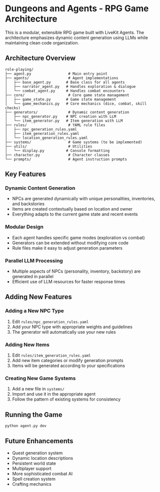 # Dungeons and Agents - RPG Game Architecture

This is a modular, extensible RPG game built with LiveKit Agents. The architecture emphasizes dynamic content generation using LLMs while maintaining clean code organization.

## Architecture Overview

```
role-playing/
├── agent.py                 # Main entry point
├── agents/                  # Agent implementations
│   ├── base_agent.py       # Base class for all agents
│   ├── narrator_agent.py   # Handles exploration & dialogue
│   └── combat_agent.py     # Handles combat encounters
├── core/                    # Core game state management
│   ├── game_state.py       # Game state management
│   └── game_mechanics.py   # Core mechanics (dice, combat, skill checks)
├── generators/              # Dynamic content generation
│   ├── npc_generator.py    # NPC creation with LLM
│   └── item_generator.py   # Item generation with LLM
├── rules/                   # YAML rule files
│   ├── npc_generation_rules.yaml
│   ├── item_generation_rules.yaml
│   └── location_generation_rules.yaml
├── systems/                 # Game systems (to be implemented)
├── utils/                   # Utilities
│   └── display.py          # Console formatting
├── character.py             # Character classes
└── prompts/                 # Agent instruction prompts
```

## Key Features

### Dynamic Content Generation
- NPCs are generated dynamically with unique personalities, inventories, and backstories
- Items are created contextually based on location and owner
- Everything adapts to the current game state and recent events

### Modular Design
- Each agent handles specific game modes (exploration vs combat)
- Generators can be extended without modifying core code
- Rule files make it easy to adjust generation parameters

### Parallel LLM Processing
- Multiple aspects of NPCs (personality, inventory, backstory) are generated in parallel
- Efficient use of LLM resources for faster response times

## Adding New Features

### Adding a New NPC Type
1. Edit `rules/npc_generation_rules.yaml`
2. Add your NPC type with appropriate weights and guidelines
3. The generator will automatically use your new rules

### Adding New Items
1. Edit `rules/item_generation_rules.yaml`
2. Add new item categories or modify generation prompts
3. Items will be generated according to your specifications

### Creating New Game Systems
1. Add a new file in `systems/`
2. Import and use it in the appropriate agent
3. Follow the pattern of existing systems for consistency

## Running the Game

```bash
python agent.py dev
```

## Future Enhancements
- Quest generation system
- Dynamic location descriptions
- Persistent world state
- Multiplayer support
- More sophisticated combat AI
- Spell creation system
- Crafting mechanics